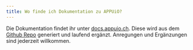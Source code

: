 ```yaml
---
title: Wo finde ich Dokumentation zu APPUiO?
---
```


Die Dokumentation findet ihr unter [docs.appuio.ch](https://docs.appuio.ch/en/latest/). Diese wird aus dem [Github Repo](https://github.com/appuio/docs) generiert und laufend ergänzt. Anregungen und Ergänzungen sind jederzeit willkommen.
